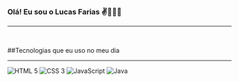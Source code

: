 ### Olá! Eu sou o Lucas Farias ✌️🧑🏻‍💻
<hr> <br>


##Tecnologias que eu uso no meu dia <hr>

  ![HTML 5](https://img.shields.io/badge/-HTML5-E34F26?style=flat-square&logo=html5&logoColor=white)
  ![CSS 3](https://img.shields.io/badge/-CSS3-1572B6?style=flat-square&logo=css3&logoColor=white)
  ![JavaScript](https://img.shields.io/badge/-JavaScript-F7DF1E?style=flat-square&logo=javascript&logoColor=black)
  ![Java](https://img.shields.io/badge/-Java-007396?style=flat-square&logo=java&logoColor=white)

